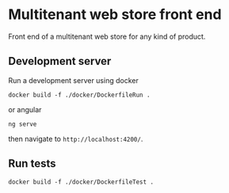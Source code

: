 # Multitenant web store front end
Front end of a multitenant web store for any kind of product.


## Development server
Run a development server using docker
```console
docker build -f ./docker/DockerfileRun .
```

or angular
```console
ng serve
```

then navigate to `http://localhost:4200/`.


## Run tests
```console
docker build -f ./docker/DockerfileTest .
```